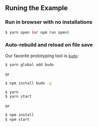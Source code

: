 ## Runing the Example

### Run in browser with no installations

```sh
$ yarn open (or npm run open)
```

### Auto-rebuild and reload on file save

Our favorite prototyping tool is [`budo`](https://github.com/mattdesl/budo):

```sh
$ yarn global add budo
```
or
```sh
$ npm install budo -g
```

```sh
$ yarn
$ yarn start
```
or
```sh
$ npm install
$ npm start
```
